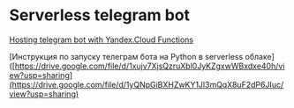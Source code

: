 # Serverless telegram bot
[Hosting telegram bot with Yandex.Cloud Functions](https://cloud.yandex.ru/docs/functions/tutorials/telegram-bot-serverless)

[Инструкция по запуску телеграм бота на Python в serverless облаке]([https://drive.google.com/file/d/1xujv7XjsQzruXbl0JyKZgxwWBxdxe40h/view?usp=sharing](https://drive.google.com/file/d/1yQNpGiBXHZwKY1Jl3mQqX8uF2dP6JIuc/view?usp=sharing)
